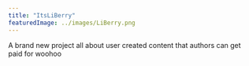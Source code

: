 ```yaml
---
title: "ItsLiBerry"
featuredImage: ../images/LiBerry.png
---
```


A brand new project all about user created content that authors can get paid for woohoo